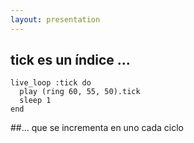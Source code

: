 ```yaml
---
layout: presentation 
---
```


## tick es un índice ...

```
live_loop :tick do
  play (ring 60, 55, 50).tick
  sleep 1
end
```

##... que se incrementa en uno cada ciclo